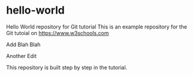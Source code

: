 # hello-world
Hello World repository for Git tutorial
This is an example repository for the Git tutoial on https://www.w3schools.com

Add Blah Blah

Another Edit

This repository is built step by step in the tutorial.
